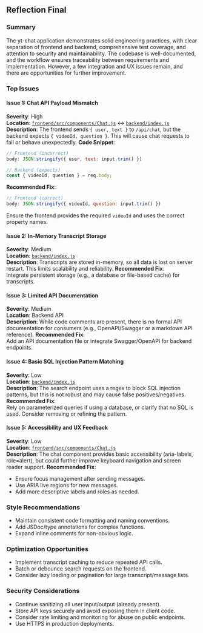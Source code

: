 ## Reflection Final

### Summary
The yt-chat application demonstrates solid engineering practices, with clear separation of frontend and backend, comprehensive test coverage, and attention to security and maintainability. The codebase is well-documented, and the workflow ensures traceability between requirements and implementation. However, a few integration and UX issues remain, and there are opportunities for further improvement.

### Top Issues

#### Issue 1: Chat API Payload Mismatch
**Severity**: High  
**Location**: [`frontend/src/components/Chat.js`](frontend/src/components/Chat.js:41-44) ↔ [`backend/index.js`](backend/index.js:53-126)  
**Description**: The frontend sends `{ user, text }` to `/api/chat`, but the backend expects `{ videoId, question }`. This will cause chat requests to fail or behave unexpectedly.
**Code Snippet**:
```javascript
// Frontend (incorrect)
body: JSON.stringify({ user, text: input.trim() })

// Backend (expects)
const { videoId, question } = req.body;
```
**Recommended Fix**:
```javascript
// Frontend (correct)
body: JSON.stringify({ videoId, question: input.trim() })
```
Ensure the frontend provides the required `videoId` and uses the correct property names.

#### Issue 2: In-Memory Transcript Storage
**Severity**: Medium  
**Location**: [`backend/index.js`](backend/index.js:39-41,74-79)  
**Description**: Transcripts are stored in-memory, so all data is lost on server restart. This limits scalability and reliability.
**Recommended Fix**:  
Integrate persistent storage (e.g., a database or file-based cache) for transcripts.

#### Issue 3: Limited API Documentation
**Severity**: Medium  
**Location**: Backend API  
**Description**: While code comments are present, there is no formal API documentation for consumers (e.g., OpenAPI/Swagger or a markdown API reference).
**Recommended Fix**:  
Add an API documentation file or integrate Swagger/OpenAPI for backend endpoints.

#### Issue 4: Basic SQL Injection Pattern Matching
**Severity**: Low  
**Location**: [`backend/index.js`](backend/index.js:141-145)  
**Description**: The search endpoint uses a regex to block SQL injection patterns, but this is not robust and may cause false positives/negatives.
**Recommended Fix**:  
Rely on parameterized queries if using a database, or clarify that no SQL is used. Consider removing or refining the pattern.

#### Issue 5: Accessibility and UX Feedback
**Severity**: Low  
**Location**: [`frontend/src/components/Chat.js`](frontend/src/components/Chat.js:67-94)  
**Description**: The chat component provides basic accessibility (aria-labels, role=alert), but could further improve keyboard navigation and screen reader support.
**Recommended Fix**:  
- Ensure focus management after sending messages.
- Use ARIA live regions for new messages.
- Add more descriptive labels and roles as needed.

### Style Recommendations
- Maintain consistent code formatting and naming conventions.
- Add JSDoc/type annotations for complex functions.
- Expand inline comments for non-obvious logic.

### Optimization Opportunities
- Implement transcript caching to reduce repeated API calls.
- Batch or debounce search requests on the frontend.
- Consider lazy loading or pagination for large transcript/message lists.

### Security Considerations
- Continue sanitizing all user input/output (already present).
- Store API keys securely and avoid exposing them in client code.
- Consider rate limiting and monitoring for abuse on public endpoints.
- Use HTTPS in production deployments.